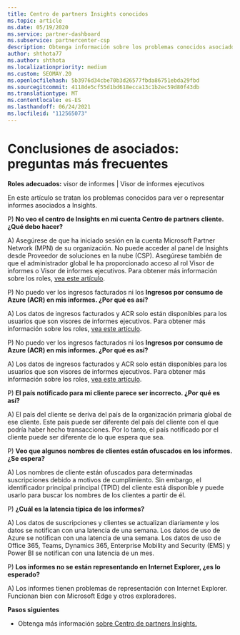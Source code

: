 ```yaml
---
title: Centro de partners Insights conocidos
ms.topic: article
ms.date: 05/19/2020
ms.service: partner-dashboard
ms.subservice: partnercenter-csp
description: Obtenga información sobre los problemas conocidos asociados a Centro de partners Insights (PCI). La información puede incluir problemas conocidos de representación o limitaciones de informes.
author: shthota77
ms.author: shthota
ms.localizationpriority: medium
ms.custom: SEOMAY.20
ms.openlocfilehash: 5b3976d34cbe70b3d26577fbda86751ebda29fbd
ms.sourcegitcommit: 4118de5cf55d1bd618ecca13c1b2ec59d80f43db
ms.translationtype: MT
ms.contentlocale: es-ES
ms.lasthandoff: 06/24/2021
ms.locfileid: "112565073"
---
```

# <a name="partner-insights--frequently-asked-questions"></a>Conclusiones de asociados: preguntas más frecuentes

**Roles adecuados:** visor de informes | Visor de informes ejecutivos

En este artículo se tratan los problemas conocidos para ver o representar informes asociados a Insights.

P) **No veo el centro de Insights en mi cuenta Centro de partners cliente. ¿Qué debo hacer?**

A) Asegúrese de que ha iniciado sesión en la cuenta Microsoft Partner Network (MPN) de su organización. No puede acceder al panel de Insights desde Proveedor de soluciones en la nube (CSP). Asegúrese también de que el administrador global le ha proporcionado acceso al rol Visor de informes o Visor de informes ejecutivos.  Para obtener más información sobre los roles, [vea este artículo](./pci-roles.md).

P) No puedo ver los ingresos facturados ni los **Ingresos por consumo de Azure (ACR) en mis informes. ¿Por qué es así?**

A) Los datos de ingresos facturados y ACR solo están disponibles para los usuarios que son visores de informes ejecutivos.  Para obtener más información sobre los roles, [vea este artículo](./pci-roles.md).

P) No puedo ver los ingresos facturados ni los **Ingresos por consumo de Azure (ACR) en mis informes. ¿Por qué es así?**

A) Los datos de ingresos facturados y ACR solo están disponibles para los usuarios que son visores de informes ejecutivos. Para obtener más información sobre los roles, [vea este artículo](./pci-roles.md).

P) **El país notificado para mi cliente parece ser incorrecto. ¿Por qué es así?**

A) El país del cliente se deriva del país de la organización primaria global de ese cliente. Este país puede ser diferente del país del cliente con el que podría haber hecho transacciones. Por lo tanto, el país notificado por el cliente puede ser diferente de lo que espera que sea.

P) **Veo que algunos nombres de clientes están ofuscados en los informes. ¿Se espera?**

A) Los nombres de cliente están ofuscados para determinadas suscripciones debido a motivos de cumplimiento. Sin embargo, el identificador principal principal (TPID) del cliente está disponible y puede usarlo para buscar los nombres de los clientes a partir de él.

P) **¿Cuál es la latencia típica de los informes?**

A) Los datos de suscripciones y clientes se actualizan diariamente y los datos se notifican con una latencia de una semana. Los datos de uso de Azure se notifican con una latencia de una semana. Los datos de uso de Office 365, Teams, Dynamics 365, Enterprise Mobility and Security (EMS) y Power BI se notifican con una latencia de un mes.

P) **Los informes no se están representando en Internet Explorer, ¿es lo esperado?**

A) Los informes tienen problemas de representación con Internet Explorer. Funcionan bien con Microsoft Edge y otros exploradores.

**Pasos siguientes**

- Obtenga más información [sobre Centro de partners Insights.](partner-center-insights.md)